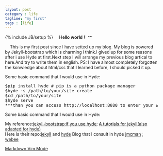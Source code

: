 ```yaml
---
layout: post
category : life
tagline: "my first"
tags : [life]
---
```

{% include JB/setup %}
&nbsp;&nbsp;&nbsp;&nbsp;<b>Hello world！ ^^</b>

&nbsp;&nbsp;&nbsp;&nbsp;This is my first post since I have setted up my blog. My blog is powered by Jekyll-bootstrap which is charming i think.I gived up for some reasons after i use Hyde at first.Next step I will arrange my previous blog artical to here.And try to write them in english.
PS: I have almost completely forgotten the konwledge about html/css that I learned before, I should picked it up. 

Some basic command that I would use in Hyde:
<pre class='pre-color'>
$pip install hyde # pip is a python package manager 
$hyde -s /path/to/your/site create
$cd /path/to/your/site
$hyde serve
***than you can access http://localhost:8080 to enter your website 
</pre>

Some basic command that I would use in Hyde:

My reference:[jekyll-bootstrap](http://jekyllbootstrap.com/);[if you use hyde](http://hyde.github.io/); [A tutorials for jekyll(also adapted for hyde)](http://www.soimort.org/posts/101/)<br/>
Here is their repo:[jekyll](https://github.com/plusjade/jekyll-bootstrap) and [hyde](https://github.com/hyde/hyde)
Blog that I consult in hyde [jmcman](http://www.jmcman.us/)&nbsp;;
[webee](http://babyishan.com/blog/2012/05/github_pages_with_hyde)

[Markdown Vim Mode](https://github.com/plasticboy/vim-markdown)
